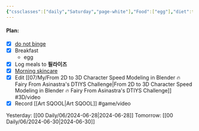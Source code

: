```yaml
---
{"cssclasses":["daily","Saturday","page-white"],"Food":["egg"],"diet":true,"cals":true,"calories":72,"protein":6,"fat":5,"carbs":0,"date":"2024-06-29","share":true,"dg-publish":true,"permalink":"/00-daily/06/2024-06-29/","contentClasses":"daily Saturday page-white","dgPassFrontmatter":true,"noteIcon":"","created":"2025-01-21T01:20:16.106+10:00","updated":"2025-01-21T15:25:25.833+10:00"}
---
```


#### Plan:
- [x] [do not binge](Daily.md)
- [x] Breakfast
	- egg
- [x] Log meals to **필라이즈**
- [x] [Morning skincare](AM.png)
- [x] Edit [[07/My/From 2D to 3D Character Speed Modeling in Blender 🔥 Fairy From Asinastra's DTIYS Challenge\|From 2D to 3D Character Speed Modeling in Blender 🔥 Fairy From Asinastra's DTIYS Challenge]] #3D/video
- [x] Record [[Art SQOOL\|Art SQOOL]] #game/video

Yesterday: [[00 Daily/06/2024-06-28\|2024-06-28]]
Tomorrow: [[00 Daily/06/2024-06-30\|2024-06-30]]